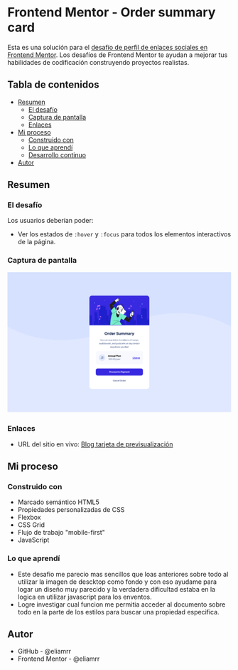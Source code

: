 # Frontend Mentor - Order summary card
Esta es una solución para el [desafío de perfil de enlaces sociales en Frontend Mentor](https://www.frontendmentor.io/challenges/social-links-profile-UG32l9m6dQ). Los desafíos de Frontend Mentor te ayudan a mejorar tus habilidades de codificación construyendo proyectos realistas.

## Tabla de contenidos
- [Resumen](#resumen)
  - [El desafío](#el-desafío)
  - [Captura de pantalla](#captura-de-pantalla)
  - [Enlaces](#enlaces)
- [Mi proceso](#mi-proceso)
  - [Construido con](#construido-con)
  - [Lo que aprendí](#lo-que-aprendí)
  - [Desarrollo continuo](#desarrollo-continuo)
- [Autor](#autor)

## Resumen
### El desafío
Los usuarios deberían poder:
- Ver los estados de `:hover` y `:focus` para todos los elementos interactivos de la página.
### Captura de pantalla
![](./images/Screenshot%202025-08-13%20at%2005-42-39%20Frontend%20Mentor%20Order%20summary%20card.png)

### Enlaces
- URL del sitio en vivo: [Blog tarjeta de previsualización](https://eliamrr.github.io/OrderSummaryComponent-FrontendMentor/)

## Mi proceso
### Construido con
- Marcado semántico HTML5
- Propiedades personalizadas de CSS
- Flexbox
- CSS Grid
- Flujo de trabajo "mobile-first"
- JavaScript

### Lo que aprendí
- Este desafio me parecio mas sencillos que loas anteriores sobre todo al utilizar la imagen de descktop como fondo y con eso ayudame para logar un diseño muy parecido y la verdadera dificultad estaba en la logica en utilizar javascript para los enventos.
- Logre investigar cual funcion me permitia acceder al documento sobre todo en la parte de los estilos para buscar una propiedad especifica.

## Autor
- GitHub - @eliamrr
- Frontend Mentor - @eliamrr